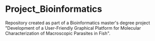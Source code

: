 # Project_Bioinformatics
Repository created as part of a Bioinformatics master's degree project "Development of a User-Friendly Graphical Platform for Molecular Characterization of Macroscopic Parasites in Fish".

